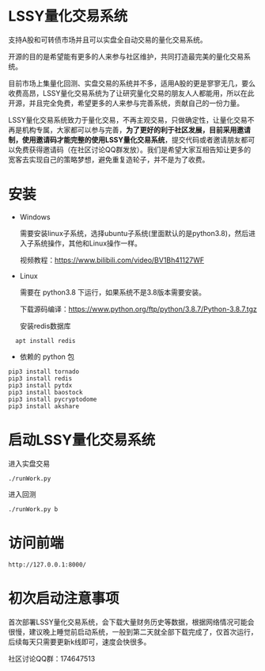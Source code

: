 # LSSY量化交易系统

支持A股和可转债市场并且可以实盘全自动交易的量化交易系统。

开源的目的是希望能有更多的人来参与社区维护，共同打造最完美的量化交易系统。

目前市场上集量化回测、实盘交易的系统并不多，适用A股的更是寥寥无几，要么收费高昂，LSSY量化交易系统为了让研究量化交易的朋友人人都能用，所以在此开源，并且完全免费，希望更多的人来参与完善系统，贡献自己的一份力量。

LSSY量化交易系统致力于量化交易，不再主观交易，只做确定性，让量化交易不再是机构专属，大家都可以参与完善，**为了更好的利于社区发展，目前采用邀请制，使用邀请码才能完整的使用LSSY量化交易系统**，提交代码或者邀请朋友都可以免费获得邀请码（在社区讨论QQ群发放）。我们是希望大家互相告知让更多的宽客去实现自己的策略梦想，避免重复造轮子，并不是为了收费。

# 安装

* Windows

  需要安装linux子系统，选择ubuntu子系统(里面默认的是python3.8)，然后进入子系统操作，其他和Linux操作一样。
  
  视频教程：https://www.bilibili.com/video/BV1Bh41127WF
  
* Linux

  需要在 python3.8 下运行，如果系统不是3.8版本需要安装。

  下载源码编译：https://www.python.org/ftp/python/3.8.7/Python-3.8.7.tgz
  
  安装redis数据库
```
  apt install redis
```

* 依赖的 python 包
```
pip3 install tornado
pip3 install redis
pip3 install pytdx
pip3 install baostock
pip3 install pycryptodome
pip3 install akshare
```

# 启动LSSY量化交易系统
进入实盘交易
```
./runWork.py
```
进入回测
```
./runWork.py b
```

# 访问前端
```
http://127.0.0.1:8000/
```

# 初次启动注意事项
首次部署LSSY量化交易系统，会下载大量财务历史等数据，根据网络情况可能会很慢，建议晚上睡觉前启动系统，一般到第二天就全部下载完成了，仅首次运行，后续每天只需要更新k线即可，速度会快很多。


社区讨论QQ群：174647513
